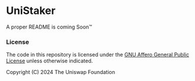 # UniStaker

A proper README is coming Soon™

### License

The code in this repository is licensed under the [GNU Affero General Public License](LICENSE) unless otherwise indicated.

Copyright (C) 2024 The Uniswap Foundation
